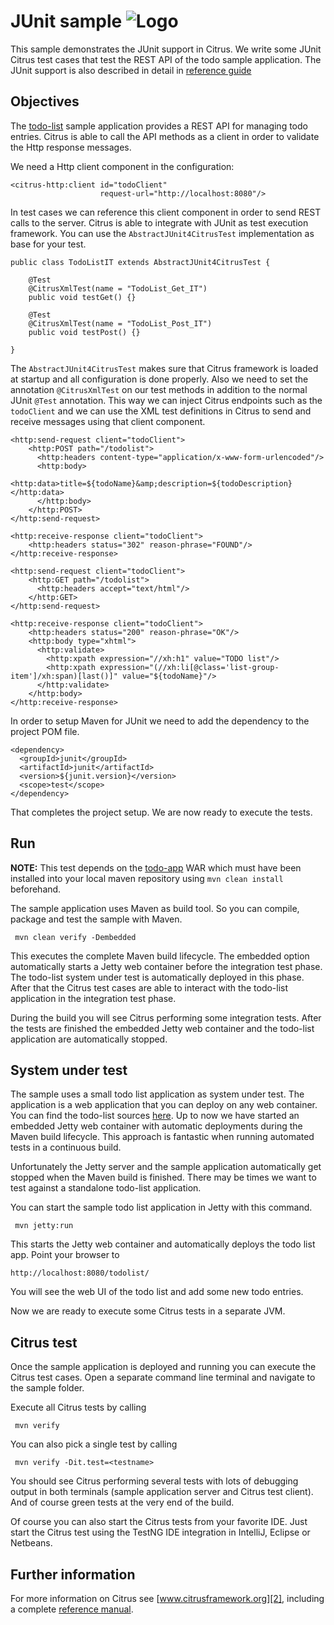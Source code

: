 JUnit sample ![Logo][1]
==============

This sample demonstrates the JUnit support in Citrus. We write some JUnit Citrus test cases that test the REST API of the todo sample application. The JUnit support is
also described in detail in [reference guide][4]

Objectives
---------

The [todo-list](../todo-app/README.md) sample application provides a REST API for managing todo entries.
Citrus is able to call the API methods as a client in order to validate the Http response messages.

We need a Http client component in the configuration:

    <citrus-http:client id="todoClient"
                        request-url="http://localhost:8080"/>
    
In test cases we can reference this client component in order to send REST calls to the server. Citrus is able to integrate with JUnit as test execution framework. You can use
the `AbstractJUnit4CitrusTest` implementation as base for your test.
    
    public class TodoListIT extends AbstractJUnit4CitrusTest {
    
        @Test
        @CitrusXmlTest(name = "TodoList_Get_IT")
        public void testGet() {}
    
        @Test
        @CitrusXmlTest(name = "TodoList_Post_IT")
        public void testPost() {}
    
    }      
        
The `AbstractJUnit4CitrusTest` makes sure that Citrus framework is loaded at startup and all configuration is done properly. Also we need to set the annotation `@CitrusXmlTest` on our test methods in
addition to the normal JUnit `@Test` annotation. This way we can inject Citrus endpoints such as the `todoClient` and we can use the XML test definitions in Citrus to send and receive messages using that client component. 

    <http:send-request client="todoClient">
        <http:POST path="/todolist">
          <http:headers content-type="application/x-www-form-urlencoded"/>
          <http:body>
            <http:data>title=${todoName}&amp;description=${todoDescription}</http:data>
          </http:body>
        </http:POST>
    </http:send-request>

    <http:receive-response client="todoClient">
        <http:headers status="302" reason-phrase="FOUND"/>
    </http:receive-response>

    <http:send-request client="todoClient">
        <http:GET path="/todolist">
          <http:headers accept="text/html"/>
        </http:GET>
    </http:send-request>

    <http:receive-response client="todoClient">
        <http:headers status="200" reason-phrase="OK"/>
        <http:body type="xhtml">
          <http:validate>
            <http:xpath expression="//xh:h1" value="TODO list"/>
            <http:xpath expression="(//xh:li[@class='list-group-item']/xh:span)[last()]" value="${todoName}"/>
          </http:validate>
        </http:body>
    </http:receive-response>

In order to setup Maven for JUnit we need to add the dependency to the project POM file.

    <dependency>
      <groupId>junit</groupId>
      <artifactId>junit</artifactId>
      <version>${junit.version}</version>
      <scope>test</scope>
    </dependency>    
       
That completes the project setup. We are now ready to execute the tests.
       
Run
---------

**NOTE:** This test depends on the [todo-app](../todo-app/) WAR which must have been installed into your local maven repository using `mvn clean install` beforehand.

The sample application uses Maven as build tool. So you can compile, package and test the
sample with Maven.
 
     mvn clean verify -Dembedded
    
This executes the complete Maven build lifecycle. The embedded option automatically starts a Jetty web
container before the integration test phase. The todo-list system under test is automatically deployed in this phase.
After that the Citrus test cases are able to interact with the todo-list application in the integration test phase.

During the build you will see Citrus performing some integration tests.
After the tests are finished the embedded Jetty web container and the todo-list application are automatically stopped.

System under test
---------

The sample uses a small todo list application as system under test. The application is a web application
that you can deploy on any web container. You can find the todo-list sources [here](../todo-app). Up to now we have started an 
embedded Jetty web container with automatic deployments during the Maven build lifecycle. This approach is fantastic 
when running automated tests in a continuous build.
  
Unfortunately the Jetty server and the sample application automatically get stopped when the Maven build is finished. 
There may be times we want to test against a standalone todo-list application.  

You can start the sample todo list application in Jetty with this command.

     mvn jetty:run

This starts the Jetty web container and automatically deploys the todo list app. Point your browser to
 
    http://localhost:8080/todolist/

You will see the web UI of the todo list and add some new todo entries.

Now we are ready to execute some Citrus tests in a separate JVM.

Citrus test
---------

Once the sample application is deployed and running you can execute the Citrus test cases.
Open a separate command line terminal and navigate to the sample folder.

Execute all Citrus tests by calling

     mvn verify

You can also pick a single test by calling

     mvn verify -Dit.test=<testname>

You should see Citrus performing several tests with lots of debugging output in both terminals (sample application server
and Citrus test client). And of course green tests at the very end of the build.

Of course you can also start the Citrus tests from your favorite IDE.
Just start the Citrus test using the TestNG IDE integration in IntelliJ, Eclipse or Netbeans.

Further information
---------

For more information on Citrus see [www.citrusframework.org][2], including
a complete [reference manual][3].

 [1]: https://www.citrusframework.org/img/brand-logo.png "Citrus"
 [2]: https://www.citrusframework.org
 [3]: https://www.citrusframework.org/reference/html/
 [4]: https://www.citrusframework.org/reference/html#run-with-junit